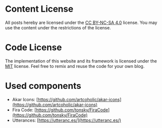 # Content License

All posts hereby are licensed under the [CC BY-NC-SA 4.0](https://creativecommons.org/licenses/by-nc-sa/4.0/) license. You may use the content under the restrictions of the license.

# Code License

The implementation of this website and its framework is licensed under the [MIT](https://opensource.org/licenses/MIT) license. Feel free to remix and reuse the code for your own blog.

# Used components

- Akar Icons: [https://github.com/artcoholic/akar-icons](https://github.com/artcoholic/akar-icons)
- Fira Code: [https://github.com/tonsky/FiraCode](https://github.com/tonsky/FiraCode)
- Utterances: [https://utteranc.es/](https://utteranc.es/)
